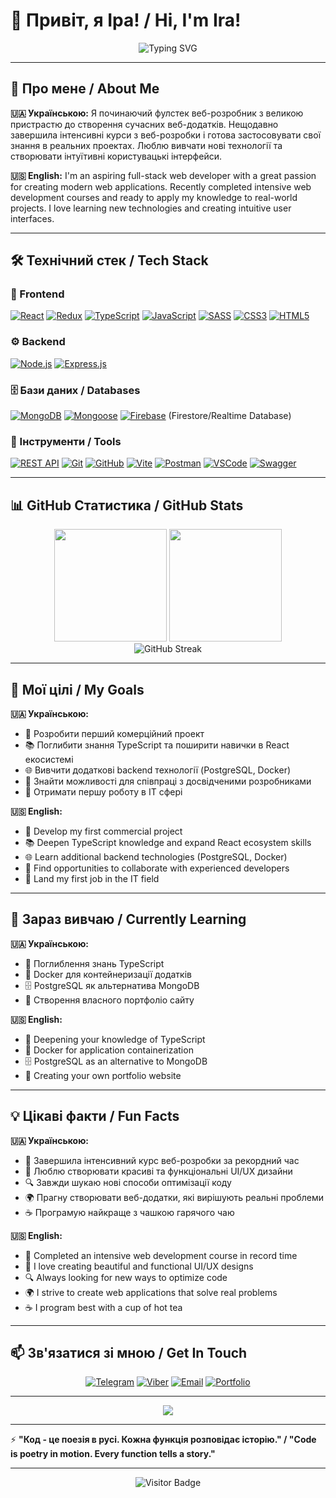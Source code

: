 <!-- markdown# -->

# 👋 Привіт, я Іра! / Hi, I'm Ira!

<div align="center">
  <img src="https://readme-typing-svg.herokuapp.com?font=Poppins&weight=600&size=28&pause=1000&color=6366F1&center=true&vCenter=true&random=false&width=600&lines=%F0%9F%9A%80+Full-Stack+Developer;%F0%9F%8C%9F+JavaScript+%7C+React+%7C+Node.js;%F0%9F%92%AB+Passionate+about+Web+Development" alt="Typing SVG" />
</div>

---

## 🌟 Про мене / About Me

**🇺🇦 Українською:**
Я починаючий фулстек веб-розробник з великою пристрастю до створення сучасних веб-додатків. Нещодавно завершила інтенсивні курси з веб-розробки і готова застосовувати свої знання в реальних проектах. Люблю вивчати нові технології та створювати інтуїтивні користувацькі інтерфейси.

**🇺🇸 English:**
I'm an aspiring full-stack web developer with a great passion for creating modern web applications. Recently completed intensive web development courses and ready to apply my knowledge to real-world projects. I love learning new technologies and creating intuitive user interfaces.

---

## 🛠️ Технічний стек / Tech Stack

### 🎨 Frontend
<a href="https://react.dev/" target="_blank">![React](https://img.shields.io/badge/React-20232A?style=for-the-badge&logo=react&logoColor=61DAFB)</a>
<a href="https://redux.js.org/" target="_blank">![Redux](https://img.shields.io/badge/Redux-593D88?style=for-the-badge&logo=redux&logoColor=white)</a>
<a href="https://www.typescriptlang.org/docs/" target="_blank">![TypeScript](https://img.shields.io/badge/TypeScript-007ACC?style=for-the-badge&logo=typescript&logoColor=white)</a>
<a href="https://developer.mozilla.org/en-US/docs/Web/JavaScript" target="_blank">![JavaScript](https://img.shields.io/badge/JavaScript-F7DF1E?style=for-the-badge&logo=javascript&logoColor=black)</a>
<a href="https://sass-lang.com/" target="_blank">![SASS](https://img.shields.io/badge/Sass-CC6699?style=for-the-badge&logo=sass&logoColor=white)</a>
<a href="https://developer.mozilla.org/en-US/docs/Web/CSS" target="_blank">![CSS3](https://img.shields.io/badge/CSS3-1572B6?style=for-the-badge&logo=css3&logoColor=white)</a>
<a href="https://developer.mozilla.org/en-US/docs/Web/HTML" target="_blank">![HTML5](https://img.shields.io/badge/HTML5-E34F26?style=for-the-badge&logo=html5&logoColor=white)</a>

### ⚙️ Backend
<a href="https://nodejs.org/docs/" target="_blank">![Node.js](https://img.shields.io/badge/Node.js-43853D?style=for-the-badge&logo=node.js&logoColor=white)</a>
<a href="https://expressjs.com/" target="_blank">![Express.js](https://img.shields.io/badge/Express.js-404D59?style=for-the-badge&logo=express&logoColor=white)</a>

### 🗄 Бази даних / Databases
<a href="https://www.mongodb.com/docs/" target="_blank">![MongoDB](https://img.shields.io/badge/MongoDB-4EA94B?style=for-the-badge&logo=mongodb&logoColor=white)</a>
<a href="https://mongoosejs.com/docs/" target="_blank">![Mongoose](https://img.shields.io/badge/Mongoose-880000?style=for-the-badge&logo=mongoose&logoColor=white)</a>
<a href="https://firebase.google.com/docs" target="_blank">![Firebase](https://img.shields.io/badge/Firebase-039BE5?style=for-the-badge&logo=firebase&logoColor=white)</a> (Firestore/Realtime Database)

### 🔧 Інструменти / Tools
<a href="https://restfulapi.net/" target="_blank">![REST API](https://img.shields.io/badge/REST_API-00599C?style=for-the-badge&logo=rest&logoColor=white)</a>
<a href="https://git-scm.com/doc" target="_blank">![Git](https://img.shields.io/badge/Git-F05032?style=for-the-badge&logo=git&logoColor=white)</a>
<a href="https://docs.github.com/" target="_blank">![GitHub](https://img.shields.io/badge/GitHub-100000?style=for-the-badge&logo=github&logoColor=white)</a>
<a href="https://vitejs.dev/" target="_blank">![Vite](https://img.shields.io/badge/Vite-646CFF?style=for-the-badge&logo=vite&logoColor=white)</a>
<a href="https://learning.postman.com/docs/" target="_blank">![Postman](https://img.shields.io/badge/Postman-FF6C37?style=for-the-badge&logo=postman&logoColor=white)</a>
<a href="https://code.visualstudio.com/docs" target="_blank">![VSCode](https://img.shields.io/badge/VSCode-007ACC?style=for-the-badge&logo=visual-studio-code&logoColor=white)</a>
<a href="https://swagger.io/docs/" target="_blank">![Swagger](https://img.shields.io/badge/Swagger-85EA2D?style=for-the-badge&logo=swagger&logoColor=white)</a>

---

## 📊 GitHub Статистика / GitHub Stats

<div align="center">
  <img height="180em" src="https://github-readme-stats.vercel.app/api?username=Ira-Panasiuk-2024&show_icons=true&theme=tokyonight&include_all_commits=true&count_private=true&border_radius=10"/>
  <img height="180em" src="https://github-readme-stats.vercel.app/api/top-langs/?username=Ira-Panasiuk-2024&layout=compact&langs_count=8&theme=tokyonight&border_radius=10"/>
</div>

<div align="center">
  <img src="https://github-readme-streak-stats.herokuapp.com/?user=Ira-Panasiuk-2024&theme=tokyonight&border_radius=10" alt="GitHub Streak" />
</div>

---

## 🎯 Мої цілі / My Goals

**🇺🇦 Українською:**
- 🚀 Розробити перший комерційний проект
- 📚 Поглибити знання TypeScript та поширити навички в React екосистемі
- 🌐 Вивчити додаткові backend технології (PostgreSQL, Docker)
- 🤝 Знайти можливості для співпраці з досвідченими розробниками
- 💼 Отримати першу роботу в IT сфері

**🇺🇸 English:**
- 🚀 Develop my first commercial project
- 📚 Deepen TypeScript knowledge and expand React ecosystem skills
- 🌐 Learn additional backend technologies (PostgreSQL, Docker)
- 🤝 Find opportunities to collaborate with experienced developers
- 💼 Land my first job in the IT field

---

## 🌱 Зараз вивчаю / Currently Learning

**🇺🇦 Українською:**
- 📘 Поглиблення знань TypeScript
- 🐳 Docker для контейнеризації додатків
- 🗄️ PostgreSQL як альтернатива MongoDB
- 💼 Створення власного портфоліо сайту

**🇺🇸 English:**
- 📘 Deepening your knowledge of TypeScript
- 🐳 Docker for application containerization
- 🗄️ PostgreSQL as an alternative to MongoDB
- 💼 Creating your own portfolio website

---

## 💡 Цікаві факти / Fun Facts

**🇺🇦 Українською:**
- 🌟 Завершила інтенсивний курс веб-розробки за рекордний час
- 🎨 Люблю створювати красиві та функціональні UI/UX дизайни
- 🔍 Завжди шукаю нові способи оптимізації коду
- 🌍 Прагну створювати веб-додатки, які вирішують реальні проблеми
- ☕ Програмую найкраще з чашкою гарячого чаю

**🇺🇸 English:**
- 🌟 Completed an intensive web development course in record time
- 🎨 I love creating beautiful and functional UI/UX designs
- 🔍 Always looking for new ways to optimize code
- 🌍 I strive to create web applications that solve real problems
- ☕ I program best with a cup of hot tea

---

## 📫 Зв'язатися зі мною / Get In Touch

<div align="center">
  
[![Telegram](https://img.shields.io/badge/Telegram-2CA5E0?style=for-the-badge&logo=telegram&logoColor=white)](https://t.me/Irina_P_23)
[![Viber](https://img.shields.io/badge/Viber-chat-8C52EE?style=for-the-badge&logo=viber&logoColor=white&label=Viber)](viber://chat?number=+380508222342)
[![Email](https://img.shields.io/badge/Email-D14836?style=for-the-badge&logo=gmail&logoColor=white)](mailto:panasykira2022@gmail.com)
[![Portfolio](https://img.shields.io/badge/Portfolio-ira--panasiuk--2024.github.io-007ACC?style=for-the-badge&logo=github&logoColor=white)](https://ira-panasiuk-2024.github.io/PORTFOLIO/)

</div>

---

<div align="center">
  <img src="https://capsule-render.vercel.app/api?type=waving&color=gradient&customColorList=6,11,20&height=100&section=footer&text=Дякую%20за%20відвідування!%20Thanks%20for%20visiting!&fontSize=16&fontColor=fff&animation=twinkling&fontAlignY=75"/>
</div>

---

⚡ **"Код - це поезія в русі. Кожна функція розповідає історію." / "Code is poetry in motion. Every function tells a story."**

---

<div align="center">
  
![Visitor Badge](https://visitor-badge.laobi.icu/badge?page_id=Ira-Panasiuk-2024.Ira-Panasiuk-2024)

</div>
